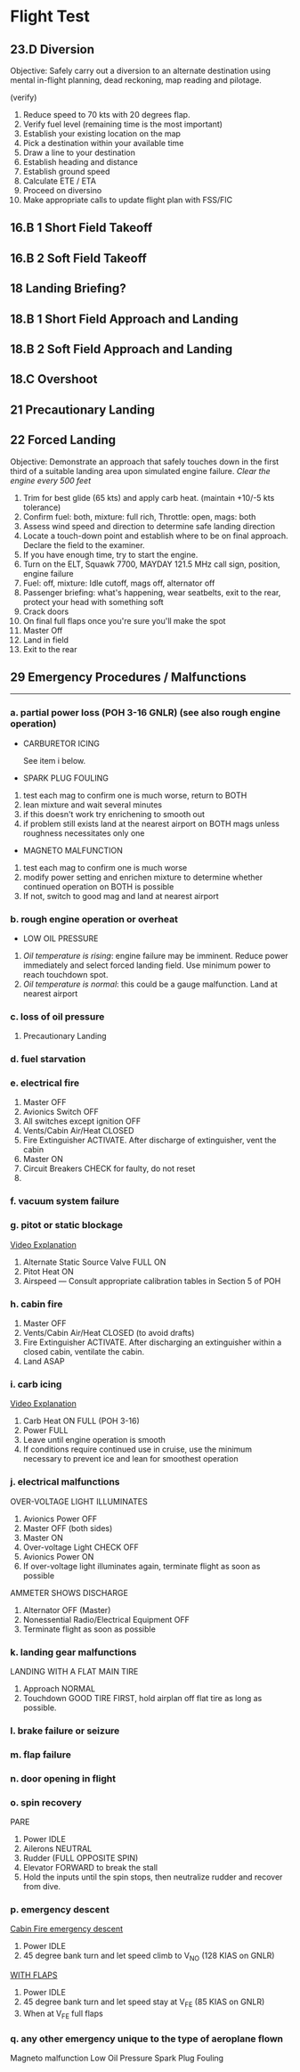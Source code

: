 # Flight Test

## 23.D Diversion

Objective: Safely carry out a diversion to an alternate destination using mental in-flight planning, dead reckoning, map reading and pilotage.

(verify)

1. Reduce speed to 70 kts with 20 degrees flap.
2. Verify fuel level (remaining time is the most important)
3. Establish your existing location on the map
4. Pick a destination within your available time
5. Draw a line to your destination
6. Establish heading and distance
7. Establish ground speed
8. Calculate ETE / ETA
9. Proceed on diversino
10. Make appropriate calls to update flight plan with FSS/FIC

## 16.B 1 Short Field Takeoff

## 16.B 2 Soft Field Takeoff

## 18 Landing Briefing?

## 18.B 1 Short Field Approach and Landing

## 18.B 2 Soft Field Approach and Landing

## 18.C Overshoot

## 21 Precautionary Landing

## 22 Forced Landing

Objective: Demonstrate an approach that safely touches down in the first third of a suitable landing area upon simulated engine failure. *Clear the engine every 500 feet*

1. Trim for best glide (65 kts) and apply carb heat. (maintain +10/-5 kts tolerance)
2. Confirm fuel: both, mixture: full rich, Throttle: open, mags: both
3. Assess wind speed and direction to determine safe landing direction
4. Locate a touch-down point and establish where to be on final approach. Declare the field to the examiner.
5. If you have enough time, try to start the engine.
6. Turn on the ELT, Squawk 7700, MAYDAY 121.5 MHz call sign, position, engine failure
7. Fuel: off, mixture: Idle cutoff, mags off, alternator off
8. Passenger briefing: what's happening, wear seatbelts, exit to the rear, protect your head with something soft
9. Crack doors
10. On final full flaps once you're sure you'll make the spot
11. Master Off
12. Land in field
13. Exit to the rear

## 29 Emergency Procedures / Malfunctions

---

### a. partial power loss (POH 3-16 GNLR) (see also rough engine operation)

* CARBURETOR ICING

  See item i below.

* SPARK PLUG FOULING

1. test each mag to confirm one is much worse, return to BOTH
2. lean mixture and wait several minutes
3. if this doesn't work try enrichening to smooth out
4. if problem still exists land at the nearest airport on BOTH mags unless roughness necessitates only one

* MAGNETO MALFUNCTION

1. test each mag to confirm one is much worse
2. modify power setting and enrichen mixture to determine whether continued operation on BOTH is possible
3. If not, switch to good mag and land at nearest airport

### b. rough engine operation or overheat

* LOW OIL PRESSURE

1. *Oil temperature is rising*: engine failure may be imminent. Reduce power immediately and select forced landing field. Use minimum power to reach touchdown spot.
2. *Oil temperature is normal*: this could be a gauge malfunction. Land at nearest airport

### c. loss of oil pressure

  1. Precautionary Landing

### d. fuel starvation

### e. electrical fire

  1. Master OFF
  2. Avionics Switch OFF
  3. All switches except ignition OFF
  4. Vents/Cabin Air/Heat CLOSED
  5. Fire Extinguisher ACTIVATE. After discharge of extinguisher, vent the cabin
  6. Master ON
  7. Circuit Breakers CHECK for faulty, do not reset
  8.  

### f. vacuum system failure

### g. pitot or static blockage

  [Video Explanation](https://www.youtube.com/watch?v=6BMCyBD80Fk&t=85s)

  1. Alternate Static Source Valve FULL ON
  2. Pitot Heat ON
  3. Airspeed — Consult appropriate calibration tables in Section 5 of POH

### h. cabin fire

  1. Master OFF
  2. Vents/Cabin Air/Heat CLOSED (to avoid drafts)
  3. Fire Extinguisher ACTIVATE. After discharging an extinguisher within a closed cabin, ventilate the cabin.
  4. Land ASAP

### i. carb icing

  [Video Explanation](https://www.youtube.com/watch?v=f4lwLffGEkA&t=113s)

  1. Carb Heat ON FULL (POH 3-16)
  2. Power FULL
  3. Leave until engine operation is smooth
  4. If conditions require continued use in cruise, use the minimum necessary to prevent ice and lean for smoothest operation

### j. electrical malfunctions

  OVER-VOLTAGE LIGHT ILLUMINATES

  1. Avionics Power OFF
  2. Master OFF (both sides)
  3. Master ON
  4. Over-voltage Light CHECK OFF
  5. Avionics Power ON
  6. If over-voltage light illuminates again, terminate flight as soon as possible

  AMMETER SHOWS DISCHARGE

  1. Alternator OFF (Master)
  2. Nonessential Radio/Electrical Equipment OFF
  3. Terminate flight as soon as possible

### k. landing gear malfunctions

  LANDING WITH A FLAT MAIN TIRE

  1. Approach NORMAL
  2. Touchdown GOOD TIRE FIRST, hold airplan off flat tire as long as possible.

### l. brake failure or seizure

### m. flap failure

### n. door opening in flight

### o. spin recovery

  PARE

  1. Power IDLE
  2. Ailerons NEUTRAL
  3. Rudder (FULL OPPOSITE SPIN)
  4. Elevator FORWARD to break the stall
  5. Hold the inputs until the spin stops, then neutralize rudder and recover from dive.

### p. emergency descent

  [Cabin Fire emergency descent](https://www.youtube.com/watch?v=Xc8RjuKCn_U&t=119s)

  1. Power IDLE
  2. 45 degree bank turn and let speed climb to V<sub>NO</sub> (128 KIAS on GNLR)

  [WITH FLAPS](https://www.youtube.com/watch?v=Xc8RjuKCn_U&t=267s)

  1. Power IDLE
  2. 45 degree bank turn and let speed stay at V<sub>FE</sub> (85 KIAS on GNLR)
  3. When at V<sub>FE</sub> full flaps

### q. any other emergency unique to the type of aeroplane flown

  Magneto malfunction
  Low Oil Pressure
  Spark Plug Fouling
